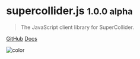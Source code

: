 
<!-- _coverpage.md -->

<!-- ![logo](_media/icon.svg) -->

# supercollider.js <small>1.0.0 alpha</small>

> The JavaScript client library for SuperCollider.

[GitHub](https://github.com/crucialfelix/supercolliderjs/)
[Docs](#supercolliderjs)

<!-- background color -->

![color](#202020)


